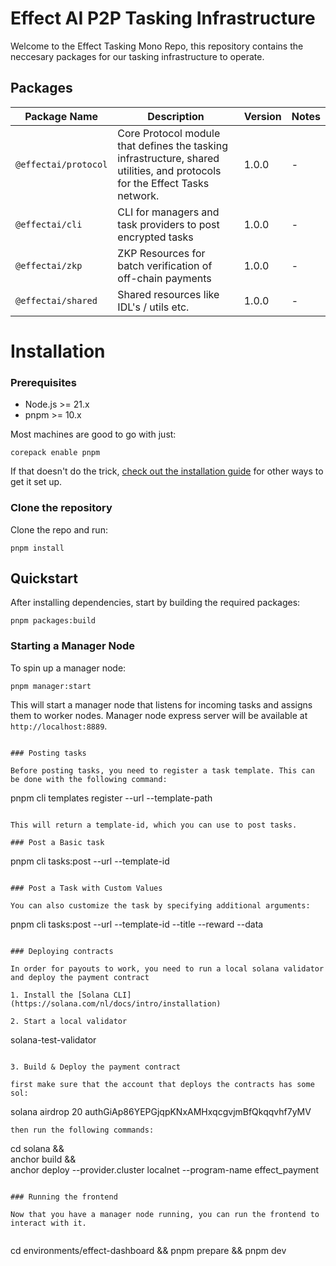 # Effect AI P2P Tasking Infrastructure

Welcome to the Effect Tasking Mono Repo, this repository contains the neccesary packages for our tasking infrastructure to operate.

## Packages

| Package Name         | Description                                                                                                                 | Version | Notes |
| -------------------- | --------------------------------------------------------------------------------------------------------------------------- | ------- | ----- |
| `@effectai/protocol` | Core Protocol module that defines the tasking infrastructure, shared utilities, and protocols for the Effect Tasks network. | 1.0.0   | -     |
| `@effectai/cli`      | CLI for managers and task providers to post encrypted tasks                                                                 | 1.0.0   | -     |
| `@effectai/zkp`      | ZKP Resources for batch verification of off-chain payments                                                                  | 1.0.0   | -     |
| `@effectai/shared`   | Shared resources like IDL's / utils etc.                                                                                    | 1.0.0   | -     |

# Installation

### Prerequisites

- Node.js >= 21.x
- pnpm >= 10.x

Most machines are good to go with just:

```
corepack enable pnpm
```

If that doesn't do the trick, [check out the installation guide](https://pnpm.io/installation) for other ways to get it set up.

### Clone the repository

Clone the repo and run:

`pnpm install`

## Quickstart

After installing dependencies, start by building the required packages:

```
pnpm packages:build
```

### Starting a Manager Node

To spin up a manager node:

```
pnpm manager:start
```

This will start a manager node that listens for incoming tasks and assigns them to worker nodes.
Manager node express server will be available at `http://localhost:8889`.

```

### Posting tasks

Before posting tasks, you need to register a task template. This can be done with the following command:

```

pnpm cli templates register --url <manager-url> --template-path <template-path>

```

This will return a template-id, which you can use to post tasks.

### Post a Basic task

```

pnpm cli tasks:post --url <manager-url> --template-id <template-id>

```

### Post a Task with Custom Values

You can also customize the task by specifying additional arguments:

```

pnpm cli tasks:post --url <manager-url> --template-id <template-id> --title <task-title> --reward <task-reward> --data <task-data>

```

### Deploying contracts

In order for payouts to work, you need to run a local solana validator and deploy the payment contract

1. Install the [Solana CLI](https://solana.com/nl/docs/intro/installation)

2. Start a local validator
```

solana-test-validator

```

3. Build & Deploy the payment contract

first make sure that the account that deploys the contracts has some sol:

```

solana airdrop 20 authGiAp86YEPGjqpKNxAMHxqcgvjmBfQkqqvhf7yMV

```
then run the following commands:
```

cd solana && \
anchor build && \
anchor deploy --provider.cluster localnet --program-name effect_payment

```

### Running the frontend

Now that you have a manager node running, you can run the frontend to interact with it.


```

cd environments/effect-dashboard && pnpm prepare && pnpm dev

```

```
